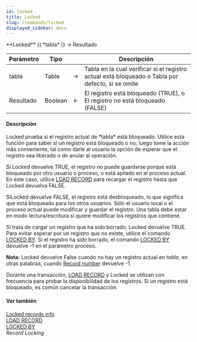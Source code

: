 ```yaml
---
id: locked
title: Locked
slug: /commands/locked
displayed_sidebar: docs
---
```


<!--REF #_command_.Locked.Syntax-->**Locked** {( *tabla* )} -> Resultado<!-- END REF-->
<!--REF #_command_.Locked.Params-->
| Parámetro | Tipo |  | Descripción |
| --- | --- | --- | --- |
| tabla | Table | &#8594;  | Tabla en la cual verificar si el registro actual está bloqueado o Tabla por defecto, si se omite |
| Resultado | Boolean | &#8592; | El registro está bloqueado (TRUE), o El registro no está bloqueado (FALSE) |

<!-- END REF-->

#### Descripción 

<!--REF #_command_.Locked.Summary-->Locked prueba si el registro actual de *tabla* está bloqueado.<!-- END REF--> Utilice esta función para saber si un registro está bloqueado o no; luego tome la acción más conveniente, tal como darle al usuario la opción de esperar que el registro sea liberado o de anular al operación. 

Si Locked devuelve TRUE, el registro no puede guardarse porque está bloqueado por otro usuario o proceso, o está apilado en el proceso actual. En este caso, utilice [LOAD RECORD](load-record.md) para recargar el registro hasta que Locked devuelva FALSE.

SiLocked devuelve FALSE, el registro está desbloqueado, lo que significa que está bloqueado para los otros usuarios. Sólo el usuario local o el proceso actual puede modificar y guardar el registro. Una tabla debe estar en modo lectura/escritura si quiere modificar los registros que contiene.

Si trata de cargar un registro que ha sido borrado, Locked devuelve TRUE. Para evitar esperar por un registro que no existe, utilice el comando [LOCKED BY](locked-by.md). Si el registro ha sido borrado, el comando [LOCKED BY](locked-by.md) devuelve -1 en el parámetro proceso.

**Nota:** Locked devuelve False cuando no hay un registro actual en *tabla*, en otras palabras, cuando [Record number](record-number.md "Record number") devuelve -1.

Durante una transacción, [LOAD RECORD](load-record.md) y Locked se utilizan con frecuencia para probar la disponibilidad de los registros. Si un registro está bloqueado, es común cancelar la transacción.

#### Ver también 

[Locked records info](locked-records-info.md)  
[LOAD RECORD](load-record.md)  
[LOCKED BY](locked-by.md)  
*Record Locking*  